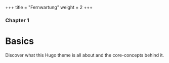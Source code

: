 +++
title = "Fernwartung"
weight = 2
+++

### Chapter 1

# Basics

Discover what this Hugo theme is all about and the core-concepts behind it.

